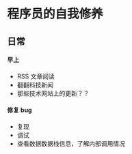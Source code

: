 # 程序员的自我修养

## 日常

#### 早上

* RSS 文章阅读
* 翻翻科技新闻
* 那些技术网站上的更新？？

#### 修复 bug

* 复现
* 调试
* 查看数据数据栈信息，了解内部调用情况


